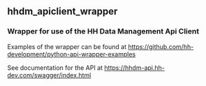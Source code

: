 ## hhdm_apiclient_wrapper

### Wrapper for use of the HH Data Management Api Client

Examples of the wrapper can be found at https://github.com/hh-development/python-api-wrapper-examples

See documentation for the API at https://hhdm-api.hh-dev.com/swagger/index.html